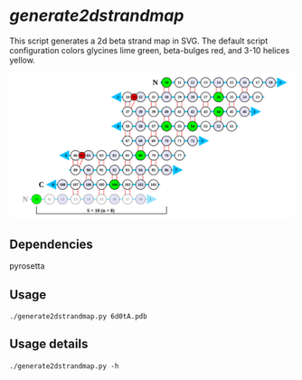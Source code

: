 # *generate2dstrandmap*
This script generates a 2d beta strand map in SVG. The default script configuration colors glycines lime green, beta-bulges red, and 3-10 helices yellow.

![Example SVG](6d0tA.pdb.2dstrandmap.svg)

## Dependencies

pyrosetta

## Usage

```
./generate2dstrandmap.py 6d0tA.pdb
```

## Usage details

```
./generate2dstrandmap.py -h
```
